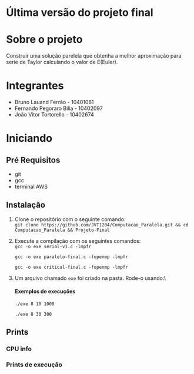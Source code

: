 # Última versão do projeto final

# Sobre o projeto

Construir uma solução parelela que obtenha a melhor aproximação para serie de Taylor calculando o valor de E(Euler).

# Integrantes

- Bruno Lauand Ferrão - 10401081
- Fernando Pegoraro Bilia - 10402097
- João Vitor Tortorello - 10402674

# Iniciando

## Pré Requisitos

- git
- gcc
- terminal AWS

## Instalação

1. Clone o repositório com o seguinte comando:\
`git clone https://github.com/JVT1204/Computacao_Paralela.git && cd Computacao_Paralela && Projeto-Final`

2. Execute a compilação com os seguintes comandos:\
`gcc -o exe serial-v1.c -lmpfr`

    `gcc -o exe paralelo-final.c -fopenmp -lmpfr`

    `gcc -o exe critical-final.c -fopenmp -lmpfr`

3. Um arquivo chamado `exe` foi criado na pasta. Rode-o usando:\
    #### Exemplos de execuções
    `./exe 8 10 1000`

    `./exe 8 30 300`

## Prints

### CPU info

### Prints de execução
